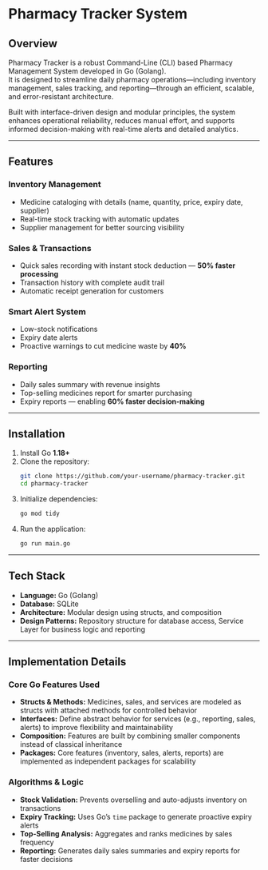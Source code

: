 # Pharmacy Tracker System

## Overview
Pharmacy Tracker is a robust Command-Line (CLI) based Pharmacy Management System developed in Go (Golang).  
It is designed to streamline daily pharmacy operations—including inventory management, sales tracking, and reporting—through an efficient, scalable, and error-resistant architecture.  

Built with interface-driven design and modular principles, the system enhances operational reliability, reduces manual effort, and supports informed decision-making with real-time alerts and detailed analytics.  

---

## Features

### Inventory Management
- Medicine cataloging with details (name, quantity, price, expiry date, supplier)  
- Real-time stock tracking with automatic updates  
- Supplier management for better sourcing visibility  

### Sales & Transactions
- Quick sales recording with instant stock deduction — **50% faster processing**  
- Transaction history with complete audit trail  
- Automatic receipt generation for customers  

### Smart Alert System
- Low-stock notifications  
- Expiry date alerts  
- Proactive warnings to cut medicine waste by **40%**  

### Reporting
- Daily sales summary with revenue insights  
- Top-selling medicines report for smarter purchasing  
- Expiry reports — enabling **60% faster decision-making**  

---

## Installation

1. Install Go **1.18+**  
2. Clone the repository:  
   ```bash
   git clone https://github.com/your-username/pharmacy-tracker.git
   cd pharmacy-tracker
   ```  
3. Initialize dependencies:  
   ```bash
   go mod tidy
   ```  
4. Run the application:  
   ```bash
   go run main.go
   ```  

---

## Tech Stack
- **Language:** Go (Golang)  
- **Database:** SQLite  
- **Architecture:** Modular design using structs,  and composition  
- **Design Patterns:** Repository structure for database access, Service Layer for business logic and reporting  

---

## Implementation Details

### Core Go Features Used
- **Structs & Methods:** Medicines, sales, and services are modeled as structs with attached methods for controlled behavior  
- **Interfaces:** Define abstract behavior for services (e.g., reporting, sales, alerts) to improve flexibility and maintainability  
- **Composition:** Features are built by combining smaller components instead of classical inheritance  
- **Packages:** Core features (inventory, sales, alerts, reports) are implemented as independent packages for scalability  

### Algorithms & Logic
- **Stock Validation:** Prevents overselling and auto-adjusts inventory on transactions  
- **Expiry Tracking:** Uses Go’s `time` package to generate proactive expiry alerts  
- **Top-Selling Analysis:** Aggregates and ranks medicines by sales frequency  
- **Reporting:** Generates daily sales summaries and expiry reports for faster decisions  
